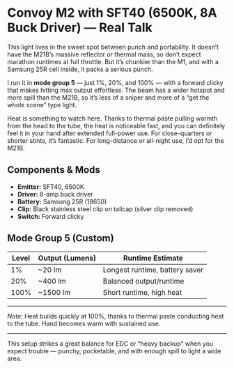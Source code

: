# Convoy M2 with SFT40 (6500K, 8A Buck Driver) — Real Talk

This light lives in the sweet spot between punch and portability. It doesn’t have the M21B’s massive reflector or thermal mass, so don’t expect marathon runtimes at full throttle. But it’s chunkier than the M1, and with a Samsung 25R cell inside, it packs a serious punch.

I run it in **mode group 5** — just 1%, 20%, and 100% — with a forward clicky that makes hitting max output effortless. The beam has a wider hotspot and more spill than the M21B, so it’s less of a sniper and more of a “get the whole scene” type light.

Heat is something to watch here. Thanks to thermal paste pulling warmth from the head to the tube, the heat is noticeable fast, and you can definitely feel it in your hand after extended full-power use. For close-quarters or shorter stints, it’s fantastic. For long-distance or all-night use, I’d opt for the M21B.

## Components & Mods

- **Emitter:** SFT40, 6500K  
- **Driver:** 8-amp buck driver  
- **Battery:** Samsung 25R (18650)  
- **Clip:** Black stainless steel clip on tailcap (silver clip removed)  
- **Switch:** Forward clicky  

## Mode Group 5 (Custom)

| Level  | Output (Lumens) | Runtime Estimate          |
|--------|-----------------|--------------------------|
| 1%     | ~20 lm          | Longest runtime, battery saver |
| 20%    | ~400 lm         | Balanced output/runtime   |
| 100%   | ~1500 lm        | Short runtime, high heat |

---

*Note:* Heat builds quickly at 100%, thanks to thermal paste conducting heat to the tube. Hand becomes warm with sustained use.

---

This setup strikes a great balance for EDC or “heavy backup” when you expect trouble — punchy, pocketable, and with enough spill to light a wide area.
